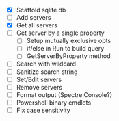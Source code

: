 - [x] Scaffold sqlite db
- [ ] Add servers
- [x] Get all servers
- [ ] Get server by a single property
    - [ ] Setup mutually exclusive opts
    - [ ] if/else in Run to build query
    - [ ] GetServerByProperty method
- [ ] Search with wildcard
- [ ] Sanitize search string
- [ ] Set/Edit servers
- [ ] Remove servers
- [ ] Format output (Spectre.Console?)
- [ ] Powershell binary cmdlets
- [ ] Fix case sensitivity
